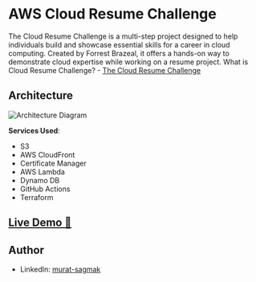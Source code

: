 # AWS Cloud Resume Challenge

The Cloud Resume Challenge is a multi-step project designed to help individuals build and showcase essential skills for a career in cloud computing. Created by Forrest Brazeal, it offers a hands-on way to demonstrate cloud expertise while working on a resume project.
What is Cloud Resume Challenge? - [The Cloud Resume Challenge](https://cloudresumechallenge.dev/)

## Architecture

![Architecture Diagram](/img/AWS-Architecture-Cloud-resume-challenge.png)

**Services Used**:

- S3
- AWS CloudFront
- Certificate Manager
- AWS Lambda
- Dynamo DB
- GitHub Actions
- Terraform

## [Live Demo 🔗](https://resume.muratsagmak.site)


 
## Author
- LinkedIn: [murat-sagmak](https://www.linkedin.com/in/murat-sagmak/)
